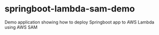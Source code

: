 # springboot-lambda-sam-demo
Demo application showing how to deploy Springboot app to AWS Lambda using AWS SAM
